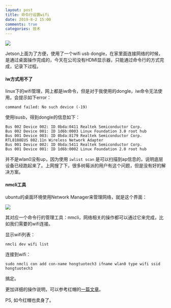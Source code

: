 ```yaml
---
layout: post
title: 命令行设置wifi
date: 2019-8-2 15:00
comments: true
categories: 技术
---
```


![](http://pic.ashliu.com/2019080203.png)


Jetson上面为了方便，使用了一个wifi usb dongle，在家里面连接网络的时候，是通过桌面操作完成的，今天在公司没有HDMI显示器，只能通过命令行的方式完成，记录下过程。


#### iw方式用不了

linux下的wifi管理，网上都是iw命令，但是对于我使用的dongle，iw命令无法使用，会提示如下error：

    command failed: No such device (-19)

使用lsusb，得到dongle的信息如下：

    Bus 002 Device 002: ID 0bda:0411 Realtek Semiconductor Corp.
    Bus 002 Device 001: ID 1d6b:0003 Linux Foundation 3.0 root hub
    Bus 001 Device 003: ID 0bda:8179 Realtek Semiconductor Corp. RTL8188EUS 802.11n Wireless Network Adapter
    Bus 001 Device 002: ID 0bda:5411 Realtek Semiconductor Corp.
    Bus 001 Device 001: ID 1d6b:0002 Linux Foundation 2.0 root hub

并不是wlan0没有up，因为使用 ``` iwlist scan ``` 是可以扫描到ap信息的，说明底层设备已经跑起来了。上网搜了下，很多树莓派的用户有这个问题，但是没有好的解决方案。


#### nmcli工具

ubuntu的桌面环境使用Network Manager来管理网络，就是这个界面：

![](http://pic.ashliu.com/2019080201.gif)

其对应一个命令行的管理工具：nmcli，网络相关的操作都可以通过它来完成，比如我们需要的wifi连接。

显示wifi列表： 

    nmcli dev wifi list

连接到wifi：

    sudo nmcli con add con-name hongtuotech3 ifname wlan0 type wifi ssid hongtuotech3

搞定。

更加详细的操作说明，可以参考红帽的[一篇文章](https://access.redhat.com/documentation/zh-cn/red_hat_enterprise_linux/7/html/networking_guide/sec-using_the_networkmanager_command_line_tool_nmcli)。

PS, 如今红帽也卖身了。
